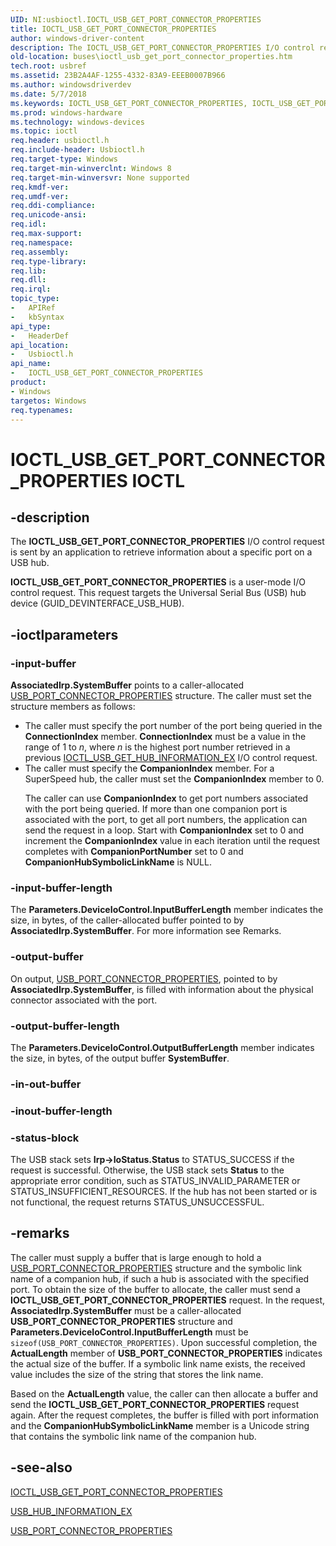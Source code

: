 ```yaml
---
UID: NI:usbioctl.IOCTL_USB_GET_PORT_CONNECTOR_PROPERTIES
title: IOCTL_USB_GET_PORT_CONNECTOR_PROPERTIES
author: windows-driver-content
description: The IOCTL_USB_GET_PORT_CONNECTOR_PROPERTIES I/O control request is sent by an application to retrieve information about a specific port on a USB hub.
old-location: buses\ioctl_usb_get_port_connector_properties.htm
tech.root: usbref
ms.assetid: 23B2A4AF-1255-4332-83A9-EEEB0007B966
ms.author: windowsdriverdev
ms.date: 5/7/2018
ms.keywords: IOCTL_USB_GET_PORT_CONNECTOR_PROPERTIES, IOCTL_USB_GET_PORT_CONNECTOR_PROPERTIES control, IOCTL_USB_GET_PORT_CONNECTOR_PROPERTIES control code [Buses], buses.ioctl_usb_get_port_connector_properties, usbioctl/IOCTL_USB_GET_PORT_CONNECTOR_PROPERTIES
ms.prod: windows-hardware
ms.technology: windows-devices
ms.topic: ioctl
req.header: usbioctl.h
req.include-header: Usbioctl.h
req.target-type: Windows
req.target-min-winverclnt: Windows 8
req.target-min-winversvr: None supported
req.kmdf-ver: 
req.umdf-ver: 
req.ddi-compliance: 
req.unicode-ansi: 
req.idl: 
req.max-support: 
req.namespace: 
req.assembly: 
req.type-library: 
req.lib: 
req.dll: 
req.irql: 
topic_type:
-	APIRef
-	kbSyntax
api_type:
-	HeaderDef
api_location:
-	Usbioctl.h
api_name:
-	IOCTL_USB_GET_PORT_CONNECTOR_PROPERTIES
product:
- Windows
targetos: Windows
req.typenames: 
---
```


# IOCTL_USB_GET_PORT_CONNECTOR_PROPERTIES IOCTL


## -description



The <b>IOCTL_USB_GET_PORT_CONNECTOR_PROPERTIES</b> I/O control request is sent by an application to retrieve information about a specific port on a USB hub. 

<b>IOCTL_USB_GET_PORT_CONNECTOR_PROPERTIES</b> is a user-mode I/O control request. This request targets the Universal Serial Bus (USB) hub device (GUID_DEVINTERFACE_USB_HUB).




## -ioctlparameters




### -input-buffer

<b>AssociatedIrp.SystemBuffer</b> points to a caller-allocated    <a href="https://msdn.microsoft.com/library/windows/hardware/hh406265">USB_PORT_CONNECTOR_PROPERTIES</a> structure. The caller must set the structure members as follows:<ul>
<li>
The caller must specify the port number of the port being queried in the <b>ConnectionIndex</b> member.  <b>ConnectionIndex</b> must be a value in the range of 1 to <i>n</i>, where <i>n</i> is the highest port number retrieved in a previous <a href="https://msdn.microsoft.com/library/windows/hardware/hh450860">IOCTL_USB_GET_HUB_INFORMATION_EX</a> I/O control request.

</li>
<li>
The caller must specify the <b>CompanionIndex</b>  member. For a SuperSpeed hub, the caller must set the <b>CompanionIndex</b>  member to 0. 

The caller can use <b>CompanionIndex</b> to get port numbers associated with the port being queried. If more than one companion port is associated with the port, to get all port numbers, the application can send the request in a loop. Start with <b>CompanionIndex</b>  set to 0 and  increment the <b>CompanionIndex</b> value in each iteration until the request completes with <b>CompanionPortNumber</b> set to 0 and <b>CompanionHubSymbolicLinkName</b> is NULL. 

</li>
</ul>



### -input-buffer-length

The <b>Parameters.DeviceIoControl.InputBufferLength</b> member indicates the size, in bytes, of the caller-allocated buffer pointed to by <b>AssociatedIrp.SystemBuffer</b>. For more information see Remarks. 


### -output-buffer

On output, <a href="https://msdn.microsoft.com/library/windows/hardware/hh406265">USB_PORT_CONNECTOR_PROPERTIES</a>, pointed to by  <b>AssociatedIrp.SystemBuffer</b>,  is filled with information about the physical connector associated with the port.


### -output-buffer-length

The <b>Parameters.DeviceIoControl.OutputBufferLength</b> member indicates the size, in bytes, of the output buffer <b>SystemBuffer</b>.


### -in-out-buffer








### -inout-buffer-length








### -status-block

The USB stack sets <b>Irp-&gt;IoStatus.Status</b> to STATUS_SUCCESS if the request is successful. Otherwise, the USB stack sets <b>Status</b> to the appropriate error condition, such as STATUS_INVALID_PARAMETER or STATUS_INSUFFICIENT_RESOURCES. If the hub has not been started or is not functional, the request returns STATUS_UNSUCCESSFUL.


## -remarks



The caller must supply a buffer that is large enough to hold a <a href="https://msdn.microsoft.com/library/windows/hardware/hh406265">USB_PORT_CONNECTOR_PROPERTIES</a> structure and  the symbolic link name of a companion hub, if such a hub is associated with the specified port. To obtain the size of the buffer to allocate, the caller must send a <b>IOCTL_USB_GET_PORT_CONNECTOR_PROPERTIES</b> request. In the request, <b>AssociatedIrp.SystemBuffer</b> must be a caller-allocated <b>USB_PORT_CONNECTOR_PROPERTIES</b> structure and <b>Parameters.DeviceIoControl.InputBufferLength</b> must be  <code>sizeof(USB_PORT_CONNECTOR_PROPERTIES)</code>. Upon successful completion, the <b>ActualLength</b> member of <b>USB_PORT_CONNECTOR_PROPERTIES</b> indicates the actual size of the  buffer. If a symbolic link name exists, the received value includes the size of the string that stores the link name. 

Based on the <b>ActualLength</b> value, the caller can then allocate a buffer and send the  <b>IOCTL_USB_GET_PORT_CONNECTOR_PROPERTIES</b> request again. After the request completes, the buffer is filled with port information and the <b>CompanionHubSymbolicLinkName</b> member is a Unicode string that contains the symbolic link  name of the companion hub.




## -see-also




<a href="https://msdn.microsoft.com/library/windows/hardware/hh450863">IOCTL_USB_GET_PORT_CONNECTOR_PROPERTIES</a>



<a href="https://msdn.microsoft.com/library/windows/hardware/hh406262">USB_HUB_INFORMATION_EX</a>



<a href="https://msdn.microsoft.com/library/windows/hardware/hh406265">USB_PORT_CONNECTOR_PROPERTIES</a>
 

 

